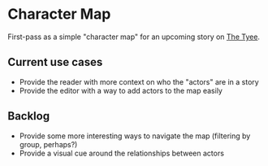 # Character Map

First-pass as a simple "character map" for an upcoming story on [The Tyee](http://thetyee.ca).

## Current use cases

* Provide the reader with more context on who the "actors" are in a story
* Provide the editor with a way to add actors to the map easily

## Backlog

* Provide some more interesting ways to navigate the map (filtering by group, perhaps?)
* Provide a visual cue around the relationships between actors


